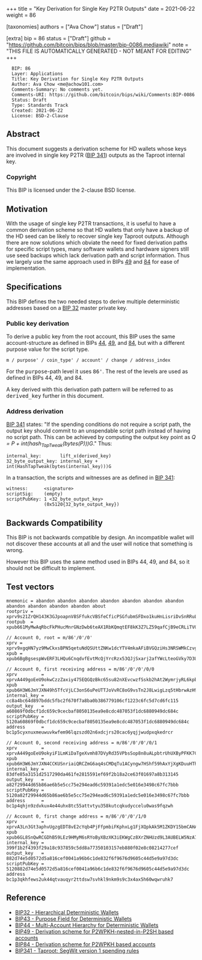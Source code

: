 
+++
title = "Key Derivation for Single Key P2TR Outputs"
date = 2021-06-22
weight = 86

[taxonomies]
authors = ["Ava Chow"]
status = ["Draft"]

[extra]
bip = 86
status = ["Draft"]
github = "https://github.com/bitcoin/bips/blob/master/bip-0086.mediawiki"
note = "THIS FILE IS AUTOMATICALLY GENERATED - NOT MEANT FOR EDITING"
+++

```
  BIP: 86
  Layer: Applications
  Title: Key Derivation for Single Key P2TR Outputs
  Author: Ava Chow <me@achow101.com>
  Comments-Summary: No comments yet.
  Comments-URI: https://github.com/bitcoin/bips/wiki/Comments:BIP-0086
  Status: Draft
  Type: Standards Track
  Created: 2021-06-22
  License: BSD-2-Clause
```

<h2>Abstract</h2>


This document suggests a derivation scheme for HD wallets whose keys are involved in single key
P2TR (<a href="/341" target="_blank">BIP 341</a>) outputs as the Taproot internal key.

<h3>Copyright</h3>


This BIP is licensed under the 2-clause BSD license.

<h2>Motivation</h2>


With the usage of single key P2TR transactions, it is useful to have a common derivation scheme so
that HD wallets that only have a backup of the HD seed can be likely to recover single key Taproot
outputs. Although there are now solutions which obviate the need for fixed derivation paths for
specific script types, many software wallets and hardware signers still use seed backups which
lack derivation path and script information. Thus we largely use the same approach used in BIPs
<a href="/49" target="_blank">49</a> and <a href="/84" target="_blank">84</a> for ease of implementation.

<h2>Specifications</h2>


This BIP defines the two needed steps to derive multiple deterministic addresses based on a
<a href="/32" target="_blank">BIP 32</a> master private key.

<h3>Public key derivation</h3>


To derive a public key from the root account, this BIP uses the same account-structure as
defined in BIPs <a href="/44" target="_blank">44</a>, <a href="/49" target="_blank">49</a>, and <a href="/84" target="_blank">84</a>,
but with a different purpose value for the script type.

```
m / purpose' / coin_type' / account' / change / address_index
```

For the <tt>purpose</tt>-path level it uses <tt>86'</tt>.
The rest of the levels are used as defined in BIPs 44, 49, and 84.

A key derived with this derivation path pattern will be referred to as <tt>derived_key</tt> further
in this document.

<h3>Address derivation</h3>



<a href="/341" target="_blank">BIP 341</a> states: "If the spending conditions do not require a
script path, the output key should commit to an unspendable script path instead of having no
script path. This can be achieved by computing the output key point as
_Q = P + int(hash<sub>TapTweak</sub>(bytes(P)))G_." Thus:

```
internal_key:       lift_x(derived_key)
32_byte_output_key: internal_key + int(HashTapTweak(bytes(internal_key)))G
```

In a transaction, the scripts and witnesses are as defined in
<a href="/341" target="_blank">BIP 341</a>:

```
witness:      <signature>
scriptSig:    (empty)
scriptPubKey: 1 <32_byte_output_key>
              (0x5120{32_byte_output_key})
```

<h2>Backwards Compatibility</h2>


This BIP is not backwards compatible by design.
An incompatible wallet will not discover these accounts at all and the user will notice that
something is wrong.

However this BIP uses the same method used in BIPs 44, 49, and 84, so it should not be difficult
to implement.

<h2>Test vectors</h2>


```
mnemonic = abandon abandon abandon abandon abandon abandon abandon abandon abandon abandon abandon about
rootpriv = xprv9s21ZrQH143K3GJpoapnV8SFfukcVBSfeCficPSGfubmSFDxo1kuHnLisriDvSnRRuL2Qrg5ggqHKNVpxR86QEC8w35uxmGoggxtQTPvfUu
rootpub  = xpub661MyMwAqRbcFkPHucMnrGNzDwb6teAX1RbKQmqtEF8kK3Z7LZ59qafCjB9eCRLiTVG3uxBxgKvRgbubRhqSKXnGGb1aoaqLrpMBDrVxga8

// Account 0, root = m/86'/0'/0'
xprv = xprv9xgqHN7yz9MwCkxsBPN5qetuNdQSUttZNKw1dcYTV4mkaAFiBVGQziHs3NRSWMkCzvgjEe3n9xV8oYywvM8at9yRqyaZVz6TYYhX98VjsUk
xpub = xpub6BgBgsespWvERF3LHQu6CnqdvfEvtMcQjYrcRzx53QJjSxarj2afYWcLteoGVky7D3UKDP9QyrLprQ3VCECoY49yfdDEHGCtMMj92pReUsQ

// Account 0, first receiving address = m/86'/0'/0'/0/0
xprv         = xprvA449goEeU9okwCzzZaxiy475EQGQzBkc65su82nXEvcwzfSskb2hAt2WymrjyRL6kpbVTGL3cKtp9herYXSjjQ1j4stsXXiRF7kXkCacK3T
xpub         = xpub6H3W6JmYJXN49h5TfcVjLC3onS6uPeUTTJoVvRC8oG9vsTn2J8LwigLzq5tHbrwAzH9DGo6ThGUdWsqce8dGfwHVBxSbixjDADGGdzF7t2B
internal_key = cc8a4bc64d897bddc5fbc2f670f7a8ba0b386779106cf1223c6fc5d7cd6fc115
output_key   = a60869f0dbcf1dc659c9cecbaf8050135ea9e8cdc487053f1dc6880949dc684c
scriptPubKey = 5120a60869f0dbcf1dc659c9cecbaf8050135ea9e8cdc487053f1dc6880949dc684c
address      = bc1p5cyxnuxmeuwuvkwfem96lqzszd02n6xdcjrs20cac6yqjjwudpxqkedrcr

// Account 0, second receiving address = m/86'/0'/0'/0/1
xprv         = xprvA449goEeU9okyiF1LmKiDaTgeXvmh87DVyRd35VPbsSop8n8uALpbtrUhUXByPFKK7C2yuqrB1FrhiDkEMC4RGmA5KTwsE1aB5jRu9zHsuQ
xpub         = xpub6H3W6JmYJXN4CCKUSnriaiQRCZmG6aq4sCMDqTu1ACyngw7HShf59hAxYjXgKDuuHThVEUzdHrc3aXCr9kfvQvZPit5dnD3K9xVRBzjK3rX
internal_key = 83dfe85a3151d2517290da461fe2815591ef69f2b18a2ce63f01697a8b313145
output_key   = a82f29944d65b86ae6b5e5cc75e294ead6c59391a1edc5e016e3498c67fc7bbb
scriptPubKey = 5120a82f29944d65b86ae6b5e5cc75e294ead6c59391a1edc5e016e3498c67fc7bbb
address      = bc1p4qhjn9zdvkux4e44uhx8tc55attvtyu358kutcqkudyccelu0was9fqzwh

// Account 0, first change address = m/86'/0'/0'/1/0
xprv         = xprvA3Ln3Gt3aphvUgzgEDT8vE2cYqb4PjFfpmbiFKphxLg1FjXQpkAk5M1ZKDY15bmCAHA35jTiawbFuwGtbDZogKF1WfjwxML4gK7WfYW5JRP
xpub         = xpub6GL8SnQwRCGDhB59LEz9HMyM6sRYoByXBzXK3iEKWgCz8XrZNHUzd9L3AUBELW5NzA7dEFvMas1F84TuPH3xqdUA5tumaGWFgihJzWytXe3
internal_key = 399f1b2f4393f29a18c937859c5dd8a77350103157eb880f02e8c08214277cef
output_key   = 882d74e5d0572d5a816cef0041a96b6c1de832f6f9676d9605c44d5e9a97d3dc
scriptPubKey = 5120882d74e5d0572d5a816cef0041a96b6c1de832f6f9676d9605c44d5e9a97d3dc
address      = bc1p3qkhfews2uk44qtvauqyr2ttdsw7svhkl9nkm9s9c3x4ax5h60wqwruhk7
```

<h2>Reference</h2>


*  <a href="/32" target="_blank">BIP32 - Hierarchical Deterministic Wallets</a>
*  <a href="/43" target="_blank">BIP43 - Purpose Field for Deterministic Wallets</a>
*  <a href="/44" target="_blank">BIP44 - Multi-Account Hierarchy for Deterministic Wallets</a>
*  <a href="/49" target="_blank">BIP49 - Derivation scheme for P2WPKH-nested-in-P2SH based accounts</a>
*  <a href="/84" target="_blank">BIP84 - Derivation scheme for P2WPKH based accounts</a>
*  <a href="/341" target="_blank">BIP341 - Taproot: SegWit version 1 spending rules</a>
